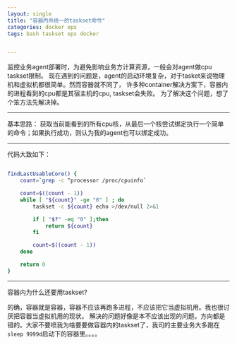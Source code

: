 ```yaml
---
layout: single
title: "容器内外统一的taskset命令"
categories: docker ops
tags: bash taskset ops docker


---
```


监控业务agent部署时，为避免影响业务方计算资源，一般会对agent做cpu taskset限制。
现在遇到的问题是，agent的启动环境复杂，对于tasket来说物理机和虚拟机都很简单。然而容器就不同了，
许多种container解决方案下，容器内的进程看到的cpu都是其宿主机的cpu, taskset会失败。
为了解决这个问题，想了个笨方法先解决掉。

---

基本思路： 获取当前能看到的所有cpu核，从最后一个核尝试绑定执行一个简单的命令；如果执行成功，则认为我的agent也可以绑定成功。

----

代码大致如下：

```bash

findLastUsableCore() {
    count=`grep -c ^processor /proc/cpuinfo`

    count=$((count - 1))
    while [ "${count}" -ge "0" ] ; do
        taskset -c ${count} echo >/dev/null 2>&1

        if [ "$?" -eq "0" ];then
            return ${count}
        fi

        count=$((count - 1))
    done

    return 0
}

```



------------------

容器内为什么还要用taskset?

的确，容器就是容器，容器不应该再跑多进程，不应该把它当虚拟机用。我也很讨厌把容器当虚拟机用的现状。
解决的问题好像是本不应该出现的问题。方向都是错的。大家不要喷我为啥要要做容器内的taskset了，我司的主要业务大多跑在`sleep 9999d`启动下的容器里。。。。
